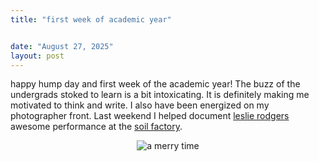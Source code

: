 ```yaml
---
title: "first week of academic year"


date: "August 27, 2025"
layout: post
---
```


<script src="{{ site.url }}{{ site.baseurl }}/knitr_files/first-week-back_files/header-attrs-2.29/header-attrs.js"></script>

<section class="main-content">
happy hump day and first week of the academic year! The buzz of the
undergrads stoked to learn is a bit intoxicating. It is definitely
making me motivated to think and write. I also have been energized on my
photographer front. Last weekend I helped document <a
href="https://www.leslierogers.net">leslie rodgers</a> awesome
performance at the <a href="https://thesoilfactory.org">soil
factory</a>.
<p align="center">
<img src="{{ site.url }}{{ site.baseurl }}/images/johannes_cheers.jpg" alt="a merry time"> <br>
</p>
</section>
